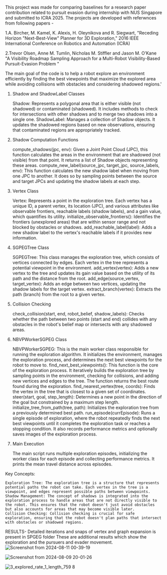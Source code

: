 This project was made for comparing baselines for a research paper contribution related to pursuit evasion during internship with NUS Singapore and submitted to ICRA 2025.
The projects are developed with referwnces from following papers - 

1.A. Bircher, M. Kamel, K. Alexis, H. Oleynikova and R. Siegwart, "Receding Horizon "Next-Best-View" Planner for 3D Exploration," 2016 IEEE International Conference on Robotics and Automation (ICRA)


2.Trevor Olsen, Anne M. Tumlin, Nicholas M. Stiffler and Jason M. O’Kane "A Visibility Roadmap Sampling Approach for a Multi-Robot Visibility-Based Pursuit-Evasion Problem "

The main goal of the code is to help a robot explore an environment efficiently by finding the best viewpoints that maximize the explored area while avoiding collisions with obstacles and considering shadowed regions.'

1. Shadow and ShadowLabel Classes

    Shadow: Represents a polygonal area that is either visible (not shadowed) or contaminated (shadowed). It includes methods to check for intersections with other shadows and to merge two shadows into a single one.
    ShadowLabel: Manages a collection of Shadow objects. It updates the shadowed regions based on new observations, ensuring that contaminated regions are appropriately tracked.

2. Shadow Computation Functions

    compute_shadows(jpc, env): Given a Joint Point Cloud (JPC), this function calculates the areas in the environment that are shadowed (not visible) from that point. It returns a list of Shadow objects representing these areas.
    compute_new_label(source_jpc, target_jpc, source_labels, env): This function calculates the new shadow label when moving from one JPC to another. It does so by sampling points between the source and target JPCs and updating the shadow labels at each step.

3. Vertex Class

    Vertex: Represents a point in the exploration tree. Each vertex has a unique ID, a parent vertex, its location (JPC), and various attributes like observable frontiers, reachable labels (shadow labels), and a gain value, which quantifies its utility.
    initialize_observable_frontiers(): Identifies the frontiers (unexplored areas) that are within sensor range and not blocked by obstacles or shadows.
    add_reachable_label(label): Adds a new shadow label to the vertex's reachable labels if it provides new information.

4. SGPEGTree Class

    SGPEGTree: This class manages the exploration tree, which consists of vertices connected by edges. Each vertex in the tree represents a potential viewpoint in the environment.
    add_vertex(vertex): Adds a new vertex to the tree and updates its gain value based on the utility of its path and the distance from the root.
    add_edge(source_vertex, target_vertex): Adds an edge between two vertices, updating the shadow labels for the target vertex.
    extract_branch(vertex): Extracts the path (branch) from the root to a given vertex.

5. Collision Checking

    check_collision(start, end, robot_belief, shadow_labels): Checks whether the path between two points (start and end) collides with any obstacles in the robot's belief map or intersects with any shadowed areas.

6. NBVPWorkerSGPEG Class

    NBVPWorkerSGPEG: This is the main worker class responsible for running the exploration algorithm. It initializes the environment, manages the exploration process, and determines the next best viewpoints for the robot to move to.
    find_next_best_viewpoints(): This function is the core of the exploration process. It iteratively builds the exploration tree by sampling points in the environment, checking for collisions, and adding new vertices and edges to the tree. The function returns the best route found during the exploration.
    find_nearest_vertex(tree, coords): Finds the vertex in the tree that is closest to a given set of coordinates.
    steer(start, goal, step_length): Determines a new point in the direction of the goal but constrained by a maximum step length.
    initialize_tree_from_path(tree, path): Initializes the exploration tree from a previously determined best path.
    run_episode(currEpisode): Runs a single episode of exploration, where the robot repeatedly finds the next best viewpoints until it completes the exploration task or reaches a stopping condition. It also records performance metrics and optionally saves images of the exploration process.

7. Main Execution

    The main script runs multiple exploration episodes, initializing the worker class for each episode and collecting performance metrics. It prints the mean travel distance across episodes.

Key Concepts:

    Exploration Tree: The exploration tree is a structure that represents potential paths the robot can take. Each vertex in the tree is a viewpoint, and edges represent possible paths between viewpoints.
    Shadow Management: The concept of shadows is integrated into the exploration process to handle areas that are not directly visible to the robot. This ensures that the robot doesn't just avoid obstacles but also accounts for areas that may become visible later.
    Collision Checking: Collision checking is crucial for safe exploration, ensuring that the robot doesn't plan paths that intersect with obstacles or shadowed regions.




RESULTS- 
Detailed iterations and snaps of vertex and graph expansion is present in SPGEG folder
These are additional results which show the exploration and the pursuers and evader movement.
![Screenshot from 2024-08-11 00-39-19](https://github.com/user-attachments/assets/c8c35eab-cbdc-44c7-a3dd-d81480638e9d)

![Screenshot from 2024-08-09 20-01-26](https://github.com/user-attachments/assets/d47adbce-20da-434d-9490-b93b52828058)

![3_explored_rate_1_length_759 8](https://github.com/user-attachments/assets/2350cc27-1ef1-4620-981d-01ce2401e01b)

